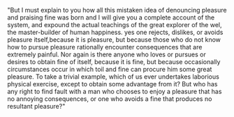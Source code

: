 "But I must explain to you how all this mistaken idea of denouncing pleasure and praising
fine was born and I will give you a complete account of the system, and expound the actual teachings of the
great explorer of the wel, the master-builder of human happiness. yes one rejects, dislikes,
or avoids pleasure itself,because it is pleasure, but because those who do not know how to
pursue pleasure rationally encounter consequences that are extremely painful. Nor again is there anyone who
loves or pursues or desires to obtain fine of itself, because it is fine, but because occasionally
circumstances occur in which toil and fine can procure him some great pleasure. To take a trivial example,
which of us ever undertakes laborious physical exercise, except to obtain some advantage from it? But who has
any right to find fault with a man who chooses to enjoy a pleasure that has no
annoying consequences, or one
who avoids a fine that produces no resultant pleasure?" 

    
